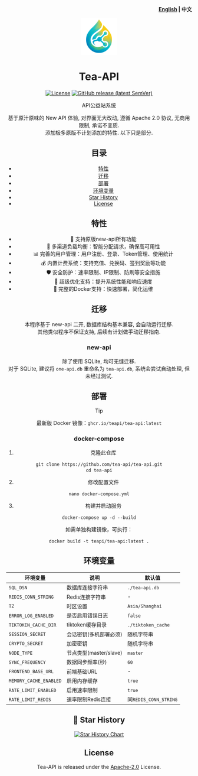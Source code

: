 <p align="right">
  <strong><a href="./README.en.md">English</a> | 中文</strong>
</p>
<div align="center">

<a href="https://github.com/tea-api/tea-api" target="_blank">
  <img src="/web/public/logo.png" alt="tea-api" width="100" height="100" />
</a>

# Tea-API

[![License](https://img.shields.io/github/license/tea-api/tea-api)](https://github.com/tea-api/tea-api/blob/main/LICENSE) [![GitHub release (latest SemVer)](https://img.shields.io/github/v/release/tea-api/tea-api)](https://github.com/tea-api/tea-api/releases)

API公益站系统

基于原汁原味的 New API 体验, 对界面无大改动, 遵循 Apache 2.0 协议, 无商用限制, 承诺不变质.  
添加极多原版不计划添加的特性. 以下只是部分.

## 目录

- [特性](#特性)
- [迁移](#迁移)
- [部署](#部署)
- [环境变量](#环境变量)
- [Star History](#-star-history)
- [License](#license)

## 特性

- 🚀 支持原版new-api所有功能
- 🔄 多渠道负载均衡：智能分配请求，确保高可用性
- 📊 完善的用户管理：用户注册、登录、Token管理、使用统计
- 💰 内置计费系统：支持充值、兑换码、签到奖励等功能
- 🛡️ 安全防护：速率限制、IP限制、防刷等安全措施
- 🔌 超级优化支持：提升系统性能和响应速度
- 🐳 完整的Docker支持：快速部署，简化运维

## 迁移

本程序基于 new-api 二开, 数据库结构基本兼容, 会自动运行迁移.  
其他类似程序不保证支持, 后续有计划做手动迁移指南.  

### new-api

除了使用 SQLite, 均可无缝迁移.  
对于 SQLite, 建议将 `one-api.db` 重命名为 `tea-api.db`, 系统会尝试自动处理, 但未经过测试. 

## 部署

> [!TIP]
> 最新版 Docker 镜像：`ghcr.io/teapi/tea-api:latest`

### docker-compose

1. 克隆此仓库

```shell
git clone https://github.com/tea-api/tea-api.git
cd tea-api
```

2. 修改配置文件

```shell
nano docker-compose.yml
```

3. 构建并启动服务

```shell
docker-compose up -d --build
```

如需单独构建镜像，可执行：

```shell
docker build -t teapi/tea-api:latest .
```

## 环境变量

| 环境变量 | 说明 | 默认值 |
|---------|------|--------|
| `SQL_DSN` | 数据库连接字符串 | `./tea-api.db` |
| `REDIS_CONN_STRING` | Redis连接字符串 | - |
| `TZ` | 时区设置 | `Asia/Shanghai` |
| `ERROR_LOG_ENABLED` | 是否启用错误日志 | `false` |
| `TIKTOKEN_CACHE_DIR` | tiktoken缓存目录 | `./tiktoken_cache` |
| `SESSION_SECRET` | 会话密钥(多机部署必须) | 随机字符串 |
| `CRYPTO_SECRET` | 加密密钥 | 随机字符串 |
| `NODE_TYPE` | 节点类型(master/slave) | `master` |
| `SYNC_FREQUENCY` | 数据同步频率(秒) | `60` |
| `FRONTEND_BASE_URL` | 前端基础URL | - |
| `MEMORY_CACHE_ENABLED` | 启用内存缓存 | `true` |
| `RATE_LIMIT_ENABLED` | 启用速率限制 | `true` |
| `RATE_LIMIT_REDIS` | 速率限制Redis连接 | 同`REDIS_CONN_STRING` |

## 🌟 Star History

[![Star History Chart](https://api.star-history.com/svg?repos=tea-api/tea-api&type=Date)](https://star-history.com/#tea-api/tea-api&Date)

## License

Tea-API is released under the [Apache-2.0](LICENSE) License.

</div>
